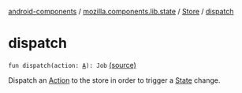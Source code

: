 [android-components](../../index.md) / [mozilla.components.lib.state](../index.md) / [Store](index.md) / [dispatch](./dispatch.md)

# dispatch

`fun dispatch(action: `[`A`](index.md#A)`): Job` [(source)](https://github.com/mozilla-mobile/android-components/blob/master/components/lib/state/src/main/java/mozilla/components/lib/state/Store.kt#L96)

Dispatch an [Action](../-action.md) to the store in order to trigger a [State](../-state.md) change.

